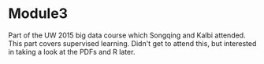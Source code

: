 # Module3
Part of the UW 2015 big data course which Songqing and Kalbi attended.  This part covers supervised learning.  Didn't get to attend this, but interested in taking a look at the PDFs and R later.
